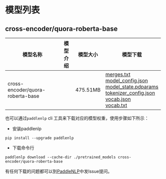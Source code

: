 #  模型列表

## cross-encoder/quora-roberta-base

| 模型名称 | 模型介绍 | 模型大小  | 模型下载 |
| --- | --- | --- | --- |
|cross-encoder/quora-roberta-base|  | 475.51MB | [merges.txt](https://bj.bcebos.com/paddlenlp/models/community/cross-encoder/quora-roberta-base/merges.txt)<br>[model_config.json](https://bj.bcebos.com/paddlenlp/models/community/cross-encoder/quora-roberta-base/model_config.json)<br>[model_state.pdparams](https://bj.bcebos.com/paddlenlp/models/community/cross-encoder/quora-roberta-base/model_state.pdparams)<br>[tokenizer_config.json](https://bj.bcebos.com/paddlenlp/models/community/cross-encoder/quora-roberta-base/tokenizer_config.json)<br>[vocab.json](https://bj.bcebos.com/paddlenlp/models/community/cross-encoder/quora-roberta-base/vocab.json)<br>[vocab.txt](https://bj.bcebos.com/paddlenlp/models/community/cross-encoder/quora-roberta-base/vocab.txt) |

也可以通过`paddlenlp` cli 工具来下载对应的模型权重，使用步骤如下所示：

* 安装paddlenlp

```shell
pip install --upgrade paddlenlp
```

* 下载命令行

```shell
paddlenlp download --cache-dir ./pretrained_models cross-encoder/quora-roberta-base
```

有任何下载的问题都可以到[PaddleNLP](https://github.com/PaddlePaddle/PaddleNLP)中发Issue提问。